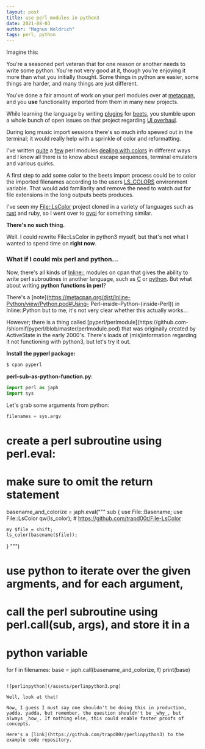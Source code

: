 ```yaml
---
layout: post
title: use perl modules in python3
date: 2021-08-03
author: "Magnus Woldrich"
tags: perl, python
---
```


Imagine this:

You're a seasoned perl veteran that for one reason or another needs to
write some python. You're not very good at it, though you're enjoying it
more than what you initially thought. Some things in python are easier,
some things are harder, and many things are just different.

You've done a fair amount of work on your perl modules over at [metacpan](https://metacpan.org/author/WOLDRICH),
and you **use** functionality imported from them in many new projects.

While learning the language by writing [plugins](https://github.com/trapd00r/beets-tcp) for
[beets](https://github.com/beetbox/beets/), you stumble upon a whole
bunch of open issues on that project regarding [UI
overhaul](https://github.com/beetbox/beets/issues/1593).

During long music import sessions there's so much info spewed out in the
terminal; it would really help with a sprinkle of color and
reformatting. 

I've written [quite](https://metacpan.org/pod/Term::ExtendedColor) a
[few](https://metacpan.org/pod/Term::ExtendedColor::Xresources) perl
modules [dealing with colors](https://metacpan.org/pod/File::LsColor) in
different ways and I know all there is to know about escape sequences,
terminal emulators and various quirks.

A first step to add some color to the beets import process could be to
color the imported filenames according to the users
[LS_COLORS](https://github.com/trapd00r/LS_COLORS) environment variable.
That would add familiarity and remove the need to watch out for file
extensions in the long outputs beets produces.

I've seen my [File::LsColor](https://metacpan.org/pod/File::LsColor)
project cloned in a variety of languages such as
[rust](https://github.com/sharkdp/lscolors) and ruby, so I went over to [pypi](https://pypi.org/search/?q=ls+colors) for something
similar.

**There's no such thing.**

Well. I could rewrite File::LsColor in python3 myself, but that's not
what I wanted to spend time on **right now**.
### What if I could mix perl and python...

Now, there's all kinds of
[Inline::](https://metacpan.org/search?size=20&q=inline%3A%3A) modules
on cpan that gives the ability to write perl subroutines in
another language, such as [C](https://metacpan.org/dist/Inline-C/view/lib/Inline/C.pod) or [python](https://metacpan.org/dist/Inline-Python/view/Python.pod).
But what about writing **python functions in perl**? 

There's a [note](https://metacpan.org/dist/Inline-Python/view/Python.pod#Using-
Perl-inside-Python-(inside-Perl)) in Inline::Python but to me, it's not
very clear whether this actually works…

However; there is a thing called [pyperl/perlmodule](https://github.com-
/shlomif/pyperl/blob/master/perlmodule.pod) that was originally created
by ActiveState in the early 2000's. There's loads of (mis)information
regarding it not functioning with python3, but let's try it out.

**Install the pyperl package:**
```bash
$ cpan pyperl
```

**perl-sub-as-python-function.py**:
```python
import perl as japh
import sys
```
Let's grab some arguments from python:

```python
filenames = sys.argv
```

# create a perl subroutine using perl.eval:
# make sure to omit the return statement
basename_and_colorize = japh.eval("""
  sub {
    use File::Basename;
    use File::LsColor qw(ls_color); # https://github.com/trapd00r/File-LsColor

    my $file = shift;
    ls_color(basename($file));

  }
""")

# use python to iterate over the given argments, and for each argument,
# call the perl subroutine using perl.call(sub, args), and store it in a
# python variable

for f in filenames:
  base = japh.call(basename_and_colorize, f)
  print(base)
```

![perlinpython](/assets/perlinpython3.png)

Well, look at that!

Now, I guess I must say one shouldn't be doing this in production,
yadda, yadda, but remember, the question shouldn't be _why_, but
always _how_. If nothing else, this could enable faster proofs of concepts.

Here's a [link](https://github.com/trapd00r/perlinpython3) to the example code repository.
